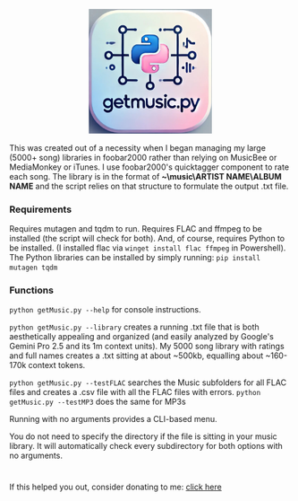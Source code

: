 <p align="center">
  <img src="assets/logo.png" alt="getMusic.py logo" width="220">
</p>


This was created out of a necessity when I began managing my large (5000+ song) libraries in foobar2000 rather than relying on MusicBee or MediaMonkey or iTunes. I use foobar2000's quicktagger component to rate each song. The library is in the format of **~\music\ARTIST NAME\ALBUM NAME** and the script relies on that structure to formulate the output .txt file.

### Requirements
Requires mutagen and tqdm to run. Requires FLAC and ffmpeg to be installed (the script will check for both). And, of course, requires Python to be installed. (I installed flac via ```winget install flac ffmpeg``` in Powershell). The Python libraries can be installed by simply running:
```pip install mutagen tqdm```

### Functions
```python getMusic.py --help``` for console instructions.

```python getMusic.py --library``` creates a running .txt file that is both aesthetically appealing and organized (and easily analyzed by Google's Gemini Pro 2.5 and its 1m context units). My 5000 song library with ratings and full names creates a .txt sitting at about \~500kb, equalling about \~160-170k context tokens.

```python getMusic.py --testFLAC``` searches the Music subfolders for all FLAC files and creates a .csv file with all the FLAC files with errors.
```python getMusic.py --testMP3``` does the same for MP3s

Running with no arguments provides a CLI-based menu.

You do not need to specify the directory if the file is sitting in your music library. It will automatically check every subdirectory for both options with no arguments.

#
If this helped you out, consider donating to me: [click here](https://ko-fi.com/vrnvctss)
